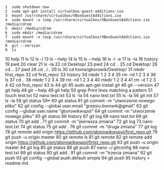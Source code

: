     1  sudo shutdown now
    2  sudo apt-get install virtualbox-guest-additions-iso 
    3  mount /usr/share/virtualbox/VBoxGuestAdditions.iso 
    4  sudo mount -o loop /usr/share/virtualbox/VBoxGuestAdditions.iso /media/cdrom
    5  mkdir /media/cdrom
    6  sudo mkdir /media/cdrom
    7  sudo mount -o loop /usr/share/virtualbox/VBoxGuestAdditions.iso /media/cdrom
    8  git --version
    9  ls
   10  help
   11  ls
   12  ls -l
   13  ls --help
   14  ls
   15  ls --help
   16  ls -l -a
   17  ls -la
   18  history 
   19  pwd
   20  clear
   21  ls -la
   22  cd Desktop/
   23  pwd
   24  cd ..
   25  cd Desktop/
   26  cd ..
   27  pwd
   28  cd ../..
   29  ls
   30  cd home/gborowik/Desktop/
   31  mkdir first_repo
   32  cd first_repo/
   33  history 
   34  mkdir 1 2 3 4
   35  rm -rd 1 2 3 4
   36  ls
   37  cd ..
   38  mkdir 1 2 3 4 
   39  rm -rd 1 2 3 4
   40  mkdir 1 2 3 4 
   41  rm -d 1 2 3 4
   42  cd first_repo/
   43  ls
   44  git
   45  sudo apt-get install git
   46  git --version
   47  git help
   48  git --help
   49  git help
   50  grep       Print lines matching a pattern
   51  touch test.txt
   52  nano test.txt 
   53  ls -la
   54  nano test.txt 
   55  ls -la
   56  git init
   57  ls -la
   58  git status
   59* 
   60  git status
   61  git commit -m "utworzenie nowego pliku"
   62  git config --global user.email "grzesiu.borowik@gmail"
   63  git config --global user.name "gborowikwspol"
   64  git commit -m "utworzenie nowego pliku"
   65  git status
   66  history
   67  git log
   68  nano test.txt 
   69  git status
   70  git add .
   71  git commit -m "pierwsza zmiana"
   72  git log
   73  nano test.txt 
   74  git status
   75  git add .
   76  git commit -m "druga zmiana"
   77  git log
   78  git remote add origin https://github.com/gborowikwspol/first_repo.git
   79  git push -u origin master
   80  git remote ls
   81  git remote
   82  git remote add origin https://github.com/gborowikwspol/firtst_repo.git
   83  git push -u origin master
   84  git log
   85  git status
   86  git push
   87  nano ~/.gitconfig 
   88  nano test.txt 
   89  git status
   90  git add .
   91  git commit -m "trzecia zmiana"
   92  git push
   93  git config --global push.default simple
   94  git push
   95  history > readme.md
